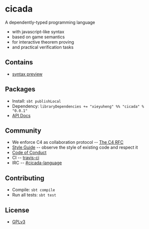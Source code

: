 # cicada

A dependently-typed programming language
- with javascript-like syntax
- based on game semantics
- for interactive theorem proving
- and practical verification tasks

## Contains

- [syntax preview](https://github.com/xieyuheng/cicada/tree/master/examples)

## Packages

- Install: `sbt publishLocal`
- Dependency: `libraryDependencies += "xieyuheng" %% "cicada" % "0.0.1"`
- [API Docs](https://cicada.xieyuheng.now.sh/xieyuheng/cicada/index.html)

## Community

- We enforce C4 as collaboration protocol -- [The C4 RFC](https://rfc.zeromq.org/spec:42/C4)
- [Style Guide](STYLE-GUIDE.md) -- observe the style of existing code and respect it
- [Code of Conduct](CODE-OF-CONDUCT.md)
- CI -- [travis-ci](https://travis-ci.com/xieyuheng/cicada)
- IRC -- [#cicada-language](https://kiwiirc.com/nextclient/irc.freenode.net/#cicada-language)

## Contributing

- Compile: `sbt compile`
- Run all tests: `sbt test`

## License

- [GPLv3](LICENSE)
